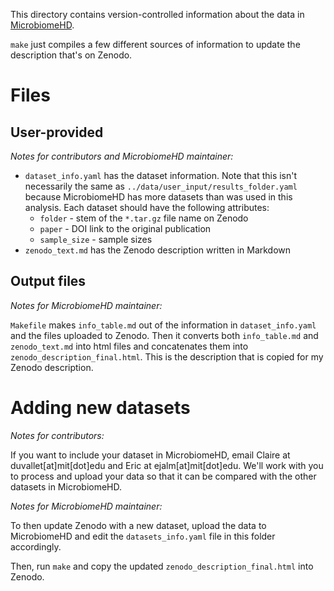 This directory contains version-controlled information about the data in [MicrobiomeHD](https://zenodo.org/record/569601#.WYMcMdPytTY).

`make` just compiles a few different sources of information to update the
description that's on Zenodo.

# Files

## User-provided

*Notes for contributors and MicrobiomeHD maintainer:*

* `dataset_info.yaml` has the dataset information. Note that this isn't necessarily the same as `../data/user_input/results_folder.yaml` because MicrobiomeHD has more datasets than was used in this analysis. Each dataset should have the following attributes:
    * `folder` - stem of the `*.tar.gz` file name on Zenodo
    * `paper` - DOI link to the original publication
    * `sample_size` - sample sizes
* `zenodo_text.md` has the Zenodo description written in Markdown

## Output files

*Notes for MicrobiomeHD maintainer:*

`Makefile` makes `info_table.md` out of the information in `dataset_info.yaml` and the files uploaded to Zenodo.
Then it converts both `info_table.md` and `zenodo_text.md` into html files and concatenates them into `zenodo_description_final.html`. This is the description that is copied for my Zenodo description.

# Adding new datasets

*Notes for contributors:*

If you want to include your dataset in MicrobiomeHD, email Claire at
duvallet[at]mit[dot]edu and Eric at ejalm[at]mit[dot]edu. We'll work with
you to process and upload your data so that it can be compared with the other
datasets in MicrobiomeHD.

*Notes for MicrobiomeHD maintainer:*

To then update Zenodo with a new dataset, upload the data to MicrobiomeHD and edit the `datasets_info.yaml` file in this folder accordingly.

Then, run `make` and copy the updated `zenodo_description_final.html` into Zenodo.
